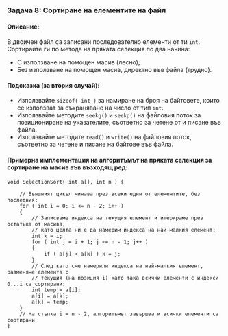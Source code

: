 ### Задача 8: Сортиране на елементите на файл

#### Описание:
В двоичен файл са записани последователно елементи от ти `int`. Сортирайте ги по метода на пряката селекция по два начина:
* С използване на помощен масив (лесно);
* Без използване на помощен масив, директно във файла (трудно).

#### Подсказка (за втория случай):
* Използвайте `sizeof( int )` за намиране на броя на байтовете, които се използват за съхраняване на число от тип `int`.
* Използвайте методите `seekg()` и `seekp()` на файловия поток за позициониране на указателите, съответно за четене от и писане във файла.
* Използвайте методите `read()` и `write()` на файловия поток, съответно за четене и писане на байтове във файла.

#### Примерна имплементация на алгоритъмът на пряката селекция за сортиране на масив във възходящ ред:
```
void SelectionSort( int a[], int n ) {

	// Външният цикъл минава през всеки един от елементите, без последния:
	for ( int i = 0; i <= n - 2; i++ )
	{
		// Записваме индекса на текущия елемент и итерираме през остатъка от масива,
		// като целта ни е да намерим индекса на най-малкия елемент:
		int k = i;
		for ( int j = i + 1; j <= n - 1; j++ )
		{
			if ( a[j] < a[k] ) k = j;
		}
		// След като сме намерили индекса на най-малкия елемент, разменяме елемента с
		// текущия (на позиция i) като така всички елементи с индекси 0...i са сортирани:
		int temp = a[i];
		a[i] = a[k];
		a[k] = temp;
	}
	// На стъпка i = n - 2, алгоритъмът завършва и всички елементи са сортирани
}
```
